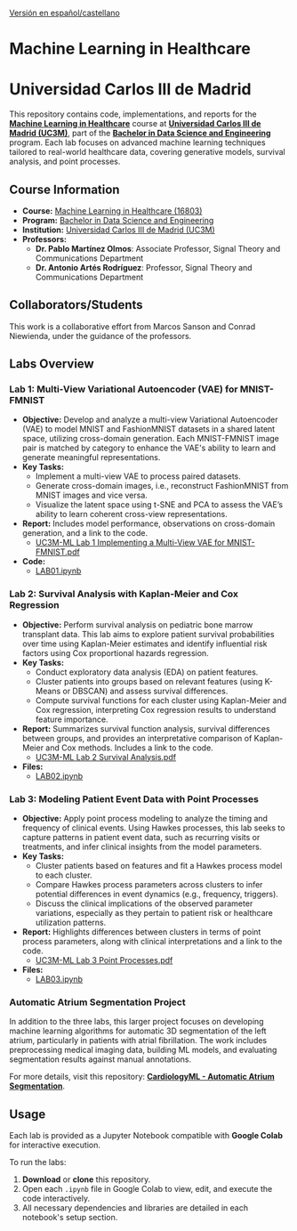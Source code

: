 [Versión en español/castellano](./README-es.md)

# Machine Learning in Healthcare
# Universidad Carlos III de Madrid

This repository contains code, implementations, and reports for the **[Machine Learning in Healthcare](https://aplicaciones.uc3m.es/cpa/generaFicha?est=350&anio=2024&plan=392&asig=16803&idioma=2)** course at **[Universidad Carlos III de Madrid (UC3M)](https://www.uc3m.es/home)**, part of the **[Bachelor in Data Science and Engineering](https://www.uc3m.es/bachelor-degree/data-science)** program. Each lab focuses on advanced machine learning techniques tailored to real-world healthcare data, covering generative models, survival analysis, and point processes.

## Course Information
- **Course:** [Machine Learning in Healthcare (16803)](https://aplicaciones.uc3m.es/cpa/generaFicha?est=350&anio=2024&plan=392&asig=16803&idioma=2) 
- **Program:** [Bachelor in Data Science and Engineering](https://www.uc3m.es/bachelor-degree/data-science)
- **Institution:** [Universidad Carlos III de Madrid (UC3M)](https://www.uc3m.es/home)
- **Professors:**
  - **Dr. Pablo Martínez Olmos**: Associate Professor, Signal Theory and Communications Department
  - **Dr. Antonio Artés Rodríguez**: Professor, Signal Theory and Communications Department

## Collaborators/Students
This work is a collaborative effort from Marcos Sanson and Conrad Niewienda, under the guidance of the professors.

## Labs Overview

### Lab 1: Multi-View Variational Autoencoder (VAE) for MNIST-FMNIST
- **Objective:** Develop and analyze a multi-view Variational Autoencoder (VAE) to model MNIST and FashionMNIST datasets in a shared latent space, utilizing cross-domain generation. Each MNIST-FMNIST image pair is matched by category to enhance the VAE's ability to learn and generate meaningful representations.
- **Key Tasks:**
  - Implement a multi-view VAE to process paired datasets.
  - Generate cross-domain images, i.e., reconstruct FashionMNIST from MNIST images and vice versa.
  - Visualize the latent space using t-SNE and PCA to assess the VAE’s ability to learn coherent cross-view representations.
- **Report:** Includes model performance, observations on cross-domain generation, and a link to the code.
  - [UC3M-ML Lab 1 Implementing a Multi-View VAE for MNIST-FMNIST.pdf](./UC3M-ML%20Lab%201%20Implementing%20a%20Multi-View%20VAE%20for%20MNIST-FMNIST.pdf)  
- **Code:** 
  - [LAB01.ipynb](./LAB01.ipynb)

### Lab 2: Survival Analysis with Kaplan-Meier and Cox Regression
- **Objective:** Perform survival analysis on pediatric bone marrow transplant data. This lab aims to explore patient survival probabilities over time using Kaplan-Meier estimates and identify influential risk factors using Cox proportional hazards regression.
- **Key Tasks:**
  - Conduct exploratory data analysis (EDA) on patient features.
  - Cluster patients into groups based on relevant features (using K-Means or DBSCAN) and assess survival differences.
  - Compute survival functions for each cluster using Kaplan-Meier and Cox regression, interpreting Cox regression results to understand feature importance.
- **Report:** Summarizes survival function analysis, survival differences between groups, and provides an interpretative comparison of Kaplan-Meier and Cox methods. Includes a link to the code.
  - [UC3M-ML Lab 2 Survival Analysis.pdf](./UC3M-ML%20Lab%202%20Survival%20Analysis.pdf)  
- **Files:**
  - [LAB02.ipynb](./LAB02.ipynb) 

### Lab 3: Modeling Patient Event Data with Point Processes
- **Objective:** Apply point process modeling to analyze the timing and frequency of clinical events. Using Hawkes processes, this lab seeks to capture patterns in patient event data, such as recurring visits or treatments, and infer clinical insights from the model parameters.
- **Key Tasks:**
  - Cluster patients based on features and fit a Hawkes process model to each cluster.
  - Compare Hawkes process parameters across clusters to infer potential differences in event dynamics (e.g., frequency, triggers).
  - Discuss the clinical implications of the observed parameter variations, especially as they pertain to patient risk or healthcare utilization patterns.
- **Report:** Highlights differences between clusters in terms of point process parameters, along with clinical interpretations and a link to the code.
  - [UC3M-ML Lab 3 Point Processes.pdf](./UC3M-ML%20Lab%203%20Point%20Processes.pdf)  
- **Files:** 
  - [LAB03.ipynb](./LAB03.ipynb) 

### Automatic Atrium Segmentation Project
In addition to the three labs, this larger project focuses on developing machine learning algorithms for automatic 3D segmentation of the left atrium, particularly in patients with atrial fibrillation. The work includes preprocessing medical imaging data, building ML models, and evaluating segmentation results against manual annotations.

For more details, visit this repository: **[CardiologyML - Automatic Atrium Segmentation](https://github.com/officialconfuzius/cardiologyml)**.

## Usage
Each lab is provided as a Jupyter Notebook compatible with **Google Colab** for interactive execution. 

To run the labs:
1. **Download** or **clone** this repository.
2. Open each `.ipynb` file in Google Colab to view, edit, and execute the code interactively.
3. All necessary dependencies and libraries are detailed in each notebook's setup section.
